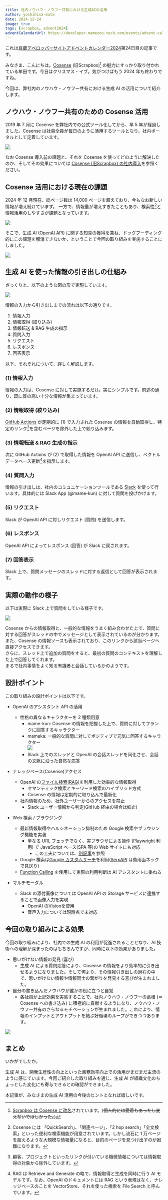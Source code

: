 ```yaml
---
title: 社内ノウハウ・ノウフー共有における生成AIの活用
author: yoshihisa-muta
date: 2024-12-24
image: true
tags: [scrapbox, advent2024]
adventCalendarUrl: https://developer.mamezou-tech.com/events/advent-calendar/2024/
---
```


これは[豆蔵デベロッパーサイトアドベントカレンダー2024](/events/advent-calendar/2024/)第24日目の記事です。

みなさま、こんにちは。[Cosense](http://cosen.se) (旧Scrapbox)[^1] の魅力にすっかり取り付かれている牟田です。今日はクリスマス・イブ。気がつけばもう 2024 年も終わりですね。

[^1]: [Scrapbox は Cosense に改名](https://corp.helpfeel.com/news/pressrelease-20240521)されています。(~~個人的には愛着もあったし変えないでほしかった。~~)

今回は、弊社内のノウハウ・ノウフー共有における生成 AI の活用について紹介します。

## ノウハウ・ノウフー共有のための Cosense 活用

2019 年 7 月に Cosense を弊社内での公式ツール化してから、早 5 年が経過しました。Cosense は社員全員が毎日のように活用するツールとなり、社内ポータルとして定着しています。

![](https://i.gyazo.com/9f66dcad9f0c37a203d50ea1bc35f41e.png)

なお Cosense 導入前の課題と、それを Cosense を使ってどのように解決したのか、そしてその効果については [Cosense (旧Scrapbox) の社内導入](/blogs/2022/01/05/installing-scrapbox/)を参照ください。

## Cosense 活用における現在の課題

2024 年 12 月現在、総ページ数は 14,000 ページを超えており、今もなお新しい情報が増え続けています。
一方で、情報量が増えすぎたこともあり、検索性[^2]と情報活用のしやすさが課題となっています。

[^2]: Cosense には 「QuickSearch」、「関連ページ」、「2 hop search」「全文検索」といった便利な検索機能が用意されています。しかし流石に 1 万ページを超えるような大規模な情報量になると、目的のページを見つけ出すのが困難になります。

![](https://i.gyazo.com/aca4b2a833d40992963d4f13d141cca9.png)

そこで、生成 AI ([OpenAI API](https://openai.com/index/openai-api/)) に関する知見の獲得を兼ね、ドッグフーディング的にこの課題を解消できないか、ということで今回の取り組みを実施することにしました。

![](https://i.gyazo.com/b59b768d7dc9151752b4fbe37b9659b8.png)

## 生成 AI を使った情報の引き出しの仕組み

ざっくりと、以下のような図の形で実現しています。

![](https://i.gyazo.com/dc581040bbc19d4741d5b361cb65427e.png)

情報の入力から引き出しまでの流れは以下の通りです。
1. 情報入力
2. 情報取得 (絞り込み)
3. 情報転送 & RAG 生成の指示
4. 質問入力
5. リクエスト
6. レスポンス
7. 回答表示

以下、それぞれについて、詳しく解説します。
### (1) 情報入力  
情報の入力は、Cosense に対して実施するだけ。実にシンプルです。前述の通り、既に質の高い十分な情報が集まっています。

### (2) 情報取得 (絞り込み)  
[GitHub Actions](https://github.co.jp/features/actions) が定期的に (1) で入力された Cosense の情報を自動取得し、特定のリンク[^3]を含むページを除外した上で絞り込みます。  
[^3]:顧客、プロジェクトといったリンクが付いている機微情報については情報取得の対象から除外しています。

### (3) 情報転送 & RAG 生成の指示  
次に GitHub Actions が (2) で取得した情報を OpenAI API に送信し、ベクトルデータベース更新[^4]を指示します。  
[^4]: RAG は Retrieve and Generate の略で、情報取得と生成を同時に行う AI モデルです。なお、OpenAI のドキュメントには RAG という表現はなく、ナレッジベースのことを VectorStore、それを使った検索を File Search と呼んでいます。

### (4) 質問入力  
情報の引き出しは、社内のコミュニケーションツールである [Slack](https://slack.com/) を使って行います。具体的には Slack App (@mame-kun) に対して質問を投げかけます。

### (5) リクエスト  
Slack が OpenAI API に対しリクエスト (質問) を送信します。

### (6) レスポンス  
OpenAI API によってレスポンス (回答) が Slack に戻されます。

### (7) 回答表示  
Slack 上で、質問メッセージのスレッドに対する返信として回答が表示されます。

## 実際の動作の様子

以下は実際に Slack 上で質問をしている様子です。

![](https://i.gyazo.com/a9a9f84d48a75dab814c1b05aa9e3104.png)

Cosense からの情報取得と、一般的な情報をうまく組み合わせた上で、質問に対する回答がスレッドの中でメッセージとして表示されているのが分かります。また、Cosense の情報ソースも表示されており、このリンクから該当ページへ直接アクセスできます。  
さらに、スレッド上で追加の質問をすると、最初の質問のコンテキストを理解した上で回答してくれます。  
まるで社内事情をよく知る有識者と会話しているかのようです。

## 設計ポイント

この取り組みの設計ポイントは以下です。

 - OpenAI のアシスタント API の活用
   - 性格の異なるキャラクターを 2 種類用意
     - mame-kun: Cosense の情報を把握した上で、質問に対してフランクに回答するキャラクター
     - mameka: 一般的な質問に対してポジティブで元気に回答するキャラクター  
     ![](https://i.gyazo.com/92ff185ff11411c67dd9e405e0d77b81.png)  
     - Slack 上でのスレッドと OpenAI の会話スレッドを同化させ、会話の文脈に沿った自然な応答
    
 
 - ナレッジベース(Cosense)アクセス
   - OpenAI の[ファイル検索(RAG)](https://platform.openai.com/docs/assistants/tools/file-search)を利用した効率的な情報取得
     - セマンティック検索とキーワード検索のハイブリッド方式
	 - Cosense の情報は定期的に取り込んで最新化
   - 社内情報のため、社外ユーザーからのアクセスを禁止
	 - Slack ユーザー情報から判定(GitHub 経由の場合は抑止)

 
 - Web 検索 / ブラウジング
    - 最新情報取得やハルシネーション抑制のため Google 検索やブラウジング機能を実装
      - 単なる URL フェッチでなく、実ブラウザによる操作 ([Playwright](https://playwright.dev/) 利用) で JavaScript ベース(SPA 等)の Web サイトにも対応
        - この工夫については、[別記事](/blogs/2024/07/19/lambda-playwright-container-tips/)を参照
    - Google 検索は[Google カスタムサーチ](https://programmablesearchengine.google.com/about/)を利用([SerpAPI](https://serpapi.com/) は費用面ネックで見送り)
    - [Function Calling](https://platform.openai.com/docs/assistants/tools/function-calling) を使用して実際の利用判断は AI アシスタントに委ねる
 
 
 - マルチモーダル
    - Slack の添付画像については OpenAI API の Storage サービスに連携することで画像入力を実現
      - OpenAI の[Vision](https://platform.openai.com/docs/guides/vision)を使用
      - 音声入力については現時点で未対応

## 今回の取り組みによる効果

今回の取り組みにより、社内での生成 AI の利用が促進されることとなり、AI 技術への理解が深まったのはもちろんですが、同時に以下の効果がありました。

 - 思いがけない情報の発見 (喜び)
   - 生成 AI による質問応答により、Cosense の情報をより効率的に引き出せるようになりました。そして何より、その情報引き出しの過程の中で、思いがけない情報や情報同士の繋がりを発見する喜びが生まれました。
 - 自分の書き込んだノウハウが誰かの役に立つと自覚
   - 各社員が上記効果を実感することで、社内ノウハウ・ノウフーの蓄積 (＝Cosense への書き込み) に積極的に貢献するようになり、ノウハウ・ノウフー共有のさらなるモチベーションが生まれました。これにより、情報のインプットとアウトプットを結ぶ好循環のループができつつあります。

![](https://i.gyazo.com/70165e2d3ee478457c5efd6e877dde2e.png)

## まとめ
いかがでしたか。

生成 AI は、開発生産性の向上といった業務効率向上での活用がまだまだ主流のように感じています。今回ご紹介した取り組みを通じ、生成 AI が組織文化のちょっとした変化にも寄与できるとの確認ができました。

本記事が、みなさまの生成 AI 活用の今後のヒントとなれば嬉しいです。